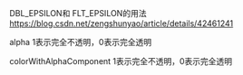 DBL_EPSILON和 FLT_EPSILON的用法
https://blog.csdn.net/zengshunyao/article/details/42461241

alpha  1表示完全不透明，0表示完全透明

colorWithAlphaComponent 1表示完全不透明，0表示完全透明